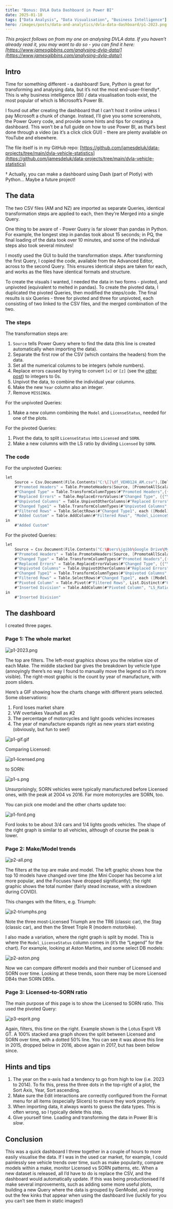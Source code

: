 ```yaml
---
title: "Bonus: DVLA Data Dashboard in Power BI"
date: 2025-01-18
tags: ["Data Analysis", "Data Visualisation", "Business Intelligence"]
hero: /images/posts/data-and-analytics/dvla-data-dashboard/p1-2023.png
---
```

*This project follows on from my one on analysing DVLA data. If you haven’t already read it, you may want to do so - you can find it here: [https://www.jamesgibbins.com/analysing-dvla-data/](https://www.jamesgibbins.com/analysing-dvla-data/)*

## Intro

Time for something different - a dashboard! Sure, Python is great for transforming and analysing data, but it’s not the most end-user-friendly†. This is why business intelligence (BI) / data visualisation tools exist, the most popular of which is Microsoft’s Power BI.

I found out after creating the dashboard that I can’t host it online unless I pay Microsoft a chunk of change. Instead, I’ll give you some screenshots, the Power Query code, and provide some hints and tips for creating a dashboard. This won’t be a full guide on how to use Power BI, as that’s best done through a video (as it’s a click click GUI) - there are plenty available on YouTube and elsewhere.

The file itself is in my GitHub repo: [https://github.com/jamesdeluk/data-projects/tree/main/dvla-vehicle-statistics](https://github.com/jamesdeluk/data-projects/tree/main/dvla-vehicle-statistics)

† Actually, you can make a dashboard using Dash (part of Plotly) with Python… Maybe a future project!

## The data

The two CSV files (AM and NZ) are imported as separate Queries, identical transformation steps are applied to each, then they’re Merged into a single Query.

One thing to be aware of - Power Query is far slower than pandas in Python. For example, the longest step in pandas took about 15 seconds; in PQ, the final loading of the data took over 10 minutes, and some of the individual steps also took several minutes!

I mostly used the GUI to build the transformation steps. After transforming the first Query, I copied the code, available from the Advanced Editor, across to the second Query. This ensures identical steps are taken for each, and works as the files have identical formats and structure.

To create the visuals I wanted, I needed the data in two forms - pivoted, and unpivoted (equivalent to melted in pandas). To create the pivoted data, I duplicated the pivoted Queries, then modified the steps/code. The final results is six Queries - three for pivoted and three for unpivoted, each consisting of two linked to the CSV files, and the merged combination of the two.

### The steps

The transformation steps are:

1. `Source` tells Power Query where to find the data (this line is created automatically when importing the data).
2. Separate the first row of the CSV (which contains the headers) from the data.
3. Set all the numerical columns to be integers (whole numbers).
4. Replace errors caused by trying to convert `[x]` or `[z]` (see the [other post](https://www.jamesgibbins.com/analysing-dvla-data/#pre-processing-the-data)) to integers to 0s.
5. Unpivot the data, to combine the individual year columns.
6. Make the new `Year` column also an integer.
7. Remove `MISSING`s.

For the unpivoted Queries:

1. Make a new column combining the `Model` and `LicenseStatus`, needed for one of the plots.

For the pivoted Queries:

1. Pivot the data, to split `LicenseStatus` into `Licensed` and `SORN`.
2. Make a new columns with the LS ratio by dividing `Licensed` by `SORN`.

### The code

For the unpivoted Queries:

```go
let
    Source = Csv.Document(File.Contents("C:\[]\df_VEH0124_AM.csv"),[Delimiter=",", Columns=17, Encoding=1252, QuoteStyle=QuoteStyle.None]),
    #"Promoted Headers" = Table.PromoteHeaders(Source, [PromoteAllScalars=true]),
    #"Changed Type" = Table.TransformColumnTypes(#"Promoted Headers",{{"YearFirstUsed", Int64.Type}, {"YearManufacture", Int64.Type}, {"2023", Int64.Type}, {"2022", Int64.Type}, {"2021", Int64.Type}, {"2020", Int64.Type}, {"2019", Int64.Type}, {"2018", Int64.Type}, {"2017", Int64.Type}, {"2016", Int64.Type}, {"2015", Int64.Type}, {"2014", Int64.Type}}),
    #"Replaced Errors" = Table.ReplaceErrorValues(#"Changed Type", {{"YearFirstUsed", 0}, {"YearManufacture", 0}, {"2023", 0}, {"2022", 0}, {"2021", 0}, {"2020", 0}, {"2019", 0}, {"2018", 0}, {"2017", 0}, {"2016", 0}, {"2015", 0}, {"2014", 0}}),
    #"Unpivoted Columns" = Table.UnpivotOtherColumns(#"Replaced Errors", {"BodyType", "Make", "GenModel", "Model", "YearFirstUsed", "YearManufacture", "LicenceStatus"}, "Year", "Value"),
    #"Changed Type1" = Table.TransformColumnTypes(#"Unpivoted Columns",{{"Year", Int64.Type}}),
    #"Filtered Rows" = Table.SelectRows(#"Changed Type1", each ([Model] <> "MISSING")),
    #"Added Custom" = Table.AddColumn(#"Filtered Rows", "Model_LicenceStatus", each [Model] & " - " & [LicenceStatus])
in
    #"Added Custom"
```

For the pivoted Queries:

```go
let
    Source = Csv.Document(File.Contents("C:\Users\jgibb\Google Drive\My Drive\Data Science\Projects\dvla-vehicle-statistics\df_VEH0124_AM.csv"),[Delimiter=",", Columns=17, Encoding=1252, QuoteStyle=QuoteStyle.None]),
    #"Promoted Headers" = Table.PromoteHeaders(Source, [PromoteAllScalars=true]),
    #"Changed Type" = Table.TransformColumnTypes(#"Promoted Headers",{{"YearFirstUsed", Int64.Type}, {"YearManufacture", Int64.Type}, {"2023", Int64.Type}, {"2022", Int64.Type}, {"2021", Int64.Type}, {"2020", Int64.Type}, {"2019", Int64.Type}, {"2018", Int64.Type}, {"2017", Int64.Type}, {"2016", Int64.Type}, {"2015", Int64.Type}, {"2014", Int64.Type}}),
    #"Replaced Errors" = Table.ReplaceErrorValues(#"Changed Type", {{"YearFirstUsed", 0}, {"YearManufacture", 0}, {"2023", 0}, {"2022", 0}, {"2021", 0}, {"2020", 0}, {"2019", 0}, {"2018", 0}, {"2017", 0}, {"2016", 0}, {"2015", 0}, {"2014", 0}}),
    #"Unpivoted Columns" = Table.UnpivotOtherColumns(#"Replaced Errors", {"BodyType", "Make", "GenModel", "Model", "YearFirstUsed", "YearManufacture", "LicenceStatus"}, "Year", "Value"),
    #"Changed Type1" = Table.TransformColumnTypes(#"Unpivoted Columns",{{"Year", Int64.Type}}),
    #"Filtered Rows" = Table.SelectRows(#"Changed Type1", each ([Model] <> "MISSING")),
    #"Pivoted Column" = Table.Pivot(#"Filtered Rows", List.Distinct(#"Changed Type1"[LicenceStatus]), "LicenceStatus", "Value", List.Sum),
    #"Inserted Division" = Table.AddColumn(#"Pivoted Column", "LS_Ratio", each [Licensed] / [SORN], type number)
in
    #"Inserted Division"
```

## The dashboard

I created three pages.

### Page 1: The whole market

![p1-2023.png](/images/posts/data-and-analytics/dvla-data-dashboard/p1-2023.png)

The top are filters. The left-most graphics shows you the relative size of each Make. The middle stacked bar gives the breakdown by vehicle type (annoyingly there’s no way I found to manually move the legend so it’s more visible). The right-most graphic is the count by year of manufacture, with zoom sliders.

Here’s a GIF showing how the charts change with different years selected. Some observations:

1. Ford loses market share
2. VW overtakes Vauxhall as #2
3. The percentage of motorcycles and light goods vehicles increases
4. The year of manufacture expands right as new years start existing (obviously, but fun to see!)

![p1-gif.gif](/images/posts/data-and-analytics/dvla-data-dashboard/p1-gif.gif)

Comparing Licensed:

![p1-licensed.png](/images/posts/data-and-analytics/dvla-data-dashboard/p1-licensed.png)

to SORN:

![p1-s.png](/images/posts/data-and-analytics/dvla-data-dashboard/p1-sorn.png)

Unsurprisingly, SORN vehicles were typically manufactured before Licensed ones, with the peak at 2004 vs 2016. Far more motorcycles are SORN, too.

You can pick one model and the other charts update too:

![p1-ford.png](/images/posts/data-and-analytics/dvla-data-dashboard/p1-ford.png)

Ford looks to be about 3/4 cars and 1/4 lights goods vehicles. The shape of the right graph is similar to all vehicles, although of course the peak is lower.

### Page 2: Make/Model trends

![p2-all.png](/images/posts/data-and-analytics/dvla-data-dashboard/p2-all.png)

The filters at the top are make and model. The left graphic shows how the top 10 models have changed over time (the Mini Cooper has become a lot more popular, and the Focuses have dropped significantly); the right graphic shows the total number (fairly stead increase, with a slowdown during COVID).

This changes with the filters, e.g. Triumph:

![p2-triumphs.png](/images/posts/data-and-analytics/dvla-data-dashboard/p2-triumphs.png)

Note the three most-Licensed Triumph are the TR6 (classic car), the Stag (classic car), and then the Street Triple R (modern motorbike).

I also made a variation, where the right graph is split by model. This is where the `Model_LicenseStatus` column comes in (it’s the “Legend” for the chart). For example, looking at Aston Martins, and some select DB models:

![p2-aston.png](/images/posts/data-and-analytics/dvla-data-dashboard/p2-astons.png)

Now we can compare different models and their number of Licensed and SORN over time. Looking at these trends, soon there may be more Licensed DB4s than SORN DB5s.

### Page 3: Licensed-to-SORN ratio

The main purpose of this page is to show the Licensed to SORN ratio. This used the pivoted Query:

![p3-esprit.png](/images/posts/data-and-analytics/dvla-data-dashboard/p3-esprit.png)

Again, filters, this time on the right. Example shown is the Lotus Esprit V8 GT. A 100% stacked area graph shows the split between Licensed and SORN over time, with a dotted 50% line. You can see it was above this line in 2015, dropped below in 2016, above again in 2017, but has been below since.

## Hints and tips

1. The year on the x-axis had a tendency to go from high to low (i.e. 2023 to 2014). To fix this, press the three dots in the top-right of a plot, the Sort Axis, Year, Sort ascending.
2. Make sure the Edit interactions are correctly configured from the Format menu for all items (especially Slicers) to ensure they work properly.
3. When importing data, it always wants to guess the data types. This is often wrong, so I typically delete this step.
4. Give yourself time. Loading and transforming the data in Power BI is *slow*.

## Conclusion

This was a quick dashboard I threw together in a couple of hours to more easily visualise the data. If I was in the used car market, for example, I could painlessly see vehicle trends over time, such as make popularity, compare models within a make, monitor Licensed vs SORN patterns, etc. When a new dataset is released, all I’d have to do is replace the CSV, and the dashboard would automatically update. If this was being productionised I’d make several improvements, such as adding some more useful plots, building a new Query where the data is grouped by GenModel, and ironing out the few kinks that appear when using the dashboard live (luckily for you you can’t see them in static images!)
